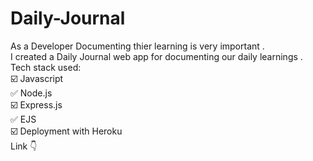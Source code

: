 # Daily-Journal
As a Developer Documenting thier learning is very important .<br>
I created a Daily Journal web app for documenting our daily learnings .<br>
Tech stack used:<br>
☑️ Javascript<br>
✅ Node.js<br>
☑️ Express.js<br>
✅ EJS<br>
☑️ Deployment with Heroku <br>
Link 👇<br>
